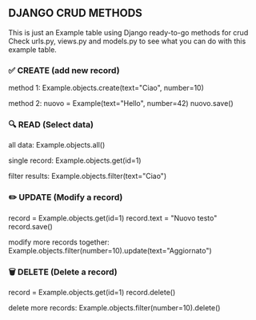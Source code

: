 <h2>DJANGO CRUD METHODS</h2>
This is just an Example table using Django ready-to-go methods for crud 
Check urls.py, views.py and models.py to see what you can do with this example table.

<h3>✅ CREATE (add new record)</h3>
method 1: 
Example.objects.create(text="Ciao", number=10)

method 2:
nuovo = Example(text="Hello", number=42)
nuovo.save()

<h3>🔍 READ (Select data)</h3>
all data:
Example.objects.all()

single record:
Example.objects.get(id=1) 

filter results:
Example.objects.filter(text="Ciao")  

<h3>✏️ UPDATE (Modify a record)</h3>
record = Example.objects.get(id=1)
record.text = "Nuovo testo"
record.save()  

modify more records together:
Example.objects.filter(number=10).update(text="Aggiornato")

<h3>🗑️ DELETE (Delete a record)</h3>
record = Example.objects.get(id=1)
record.delete()

delete more records:
Example.objects.filter(number=10).delete()